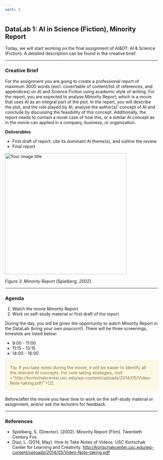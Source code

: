 ```yaml
---
sort: 3
---
```


## __DataLab 1: AI in Science (Fiction), Minority Report__

Today, we will start working on the final assignment of AI&DT: AI & Science (Fiction). A detailed description can be 
found in the creative brief. 

***

### __Creative Brief__

For the assignment you are going to create a professional report of maximum 3000 words (excl. cover/table of content/list of 
references, and appendices) on AI and Science Fiction using academic style of writing. For the report, you are 
expected to analyse Minority Report, which is a movie that uses AI as an integral part of the 
plot. In the report, you will describe the plot, and the role played by AI; analyse the author(s)’ concept of AI and 
conclude by discussing the feasibility of this concept. Additionally, the report needs to contain a novel case of how 
this, or a similar AI concept as in the movie can applied in a company, business, or organization. 

__Deliverables__
- First draft of report: cite its dominant AI theme(s), and outline the review 
- Final report

<img src="https://raw.githubusercontent.com/BredaUniversity/AAI-DM/main/docs/Year1/BlockA/DT%26AI/minority_report.jpg?token=ANZYLNAPWBT4WTL6EGPSRRLASK4YE" alt="Your image title" width="400"/>

*Figure 3. Minority Report (Spielberg, 2002).*

***

### __Agenda__

1. Watch the movie Minority Report
2. Work on self-study material or first draft of the report

During the day, you will be given the opportunity to watch Minority Report in the DataLab (bring your own popcorn!).
There will be three screenings, timeslots are listed below: 

- 9:00 - 11:00
- 11:15 - 13:15
- 14:00 - 16:00

<div style="padding: 15px; border: 1px solid transparent; border-color: transparent; margin-bottom: 20px; border-radius: 4px; color: #8a6d3b;; background-color: #fcf8e3; border-color: #faebcc;">
Tip: if you take notes during the movie, it will be easier to identify all the relevant AI concepts. For note taking 
strategies, visit <"http://kortschakcenter.usc.edu/wp-content/uploads/2014/05/Video-Note-taking.pdf/">[2]</a>.
</div>   

Before/after the movie you have time to work on the self-study material or assignment, and/or ask the lecturers for 
feedback.

***

### __References__
- Spielberg, S. (Director). (2002). Minority Report [Film]. Twentieth Century Fox.
- Diaz, L. (2014, May). How to Take Notes of Videos. USC Kortschak Center for Learning and Creativity. http://kortschakcenter.usc.edu/wp-content/uploads/2014/05/Video-Note-taking.pdf
